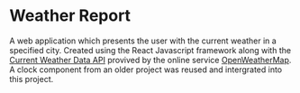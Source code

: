 <h1>Weather Report</h1>

A web application which presents the user with the current weather in a specified city. Created using the React Javascript framework along with the [Current Weather Data API](https://openweathermap.org/current) provived by the online service [OpenWeatherMap](https://openweathermap.org/). A clock component from an older project was reused and intergrated into this project.
